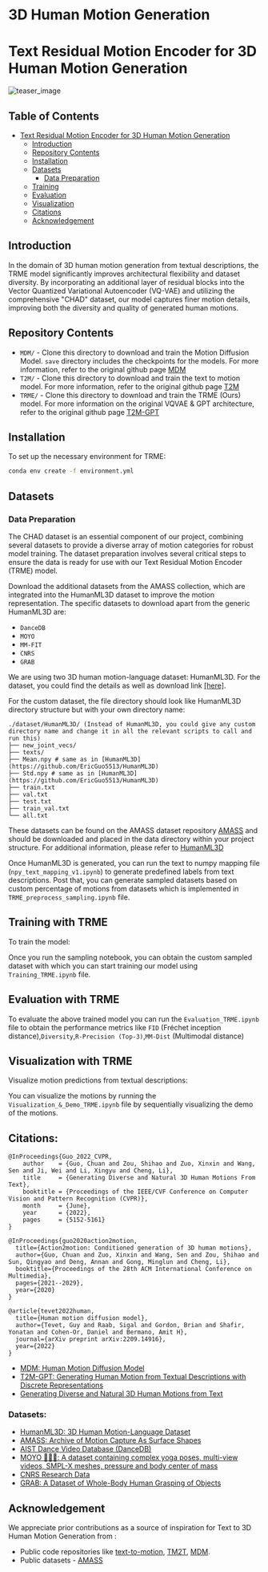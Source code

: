 # 3D Human Motion Generation

# Text Residual Motion Encoder for 3D Human Motion Generation

![teaser_image](https://github.com/anonymousrave/anonymous_trme/blob/main/motions.png)


## Table of Contents

- [Text Residual Motion Encoder for 3D Human Motion Generation](#Text-Residual-Motion-Encoder-for-3D-Human-Motion-Generation)
  - [Introduction](#introduction)
  - [Repository Contents](#repository-contents)
  - [Installation](#installation)
  - [Datasets](#datasets)
    - [Data Preparation](#data-preparation)
  - [Training](#training)
  - [Evaluation](#evaluation)
  - [Visualization](#visualization)
  - [Citations](#citations)
  - [Acknowledgement](#acknowledgement)


## Introduction
In the domain of 3D human motion generation from textual descriptions, the TRME model significantly improves architectural flexibility and dataset diversity. By incorporating an additional layer of residual blocks into the Vector Quantized Variational Autoencoder (VQ-VAE) and utilizing the comprehensive "CHAD" dataset, our model captures finer motion details, improving both the diversity and quality of generated human motions. 

## Repository Contents
- `MDM/` - Clone this directory to download and train the Motion Diffusion Model. `save` directory includes the checkpoints for the models. For more information, refer to the original github page [MDM](https://github.com/GuyTevet/motion-diffusion-model)
- `T2M/` - Clone this directory to download and train the text to motion model. For more information, refer to the original github page [T2M](https://github.com/EricGuo5513/text-to-motion)
- `TRME/` - Clone this directory to download and train the TRME (Ours) model. For more information on the original VQVAE & GPT architecture, refer to the original github page [T2M-GPT](https://github.com/Mael-zys/T2M-GPT)

## Installation
To set up the necessary environment for TRME:

```bash
conda env create -f environment.yml
```

## Datasets

### Data Preparation

The CHAD dataset is an essential component of our project, combining several datasets to provide a diverse array of motion categories for robust model training. The dataset preparation involves several critical steps to ensure the data is ready for use with our Text Residual Motion Encoder (TRME) model.

Download the additional datasets from the AMASS collection, which are integrated into the HumanML3D dataset to improve the motion representation. The specific datasets to download apart from the generic HumanML3D are:

- `DanceDB`
- `MOYO`
- `MM-FIT`
- `CNRS`
- `GRAB`

We are using two 3D human motion-language dataset: HumanML3D. For the dataset, you could find the details as well as download link [[here]](https://github.com/EricGuo5513/HumanML3D).   

For the custom dataset, the file directory should look like HumanML3D directory structure but with your own directory name:  
```
./dataset/HumanML3D/ (Instead of HumanML3D, you could give any custom directory name and change it in all the relevant scripts to call and run this)
├── new_joint_vecs/
├── texts/
├── Mean.npy # same as in [HumanML3D](https://github.com/EricGuo5513/HumanML3D) 
├── Std.npy # same as in [HumanML3D](https://github.com/EricGuo5513/HumanML3D) 
├── train.txt
├── val.txt
├── test.txt
├── train_val.txt
└── all.txt
```

These datasets can be found on the AMASS dataset repository [AMASS](https://amass.is.tue.mpg.de/) and should be downloaded and placed in the data directory within your project structure. For additional information, please refer to [HumanML3D](https://github.com/EricGuo5513/HumanML3D)

Once HumanML3D is generated, you can run the text to numpy mapping file (`npy_text_mapping_v1.ipynb`) to generate predefined labels from text descriptions. Post that, you can generate sampled datasets based on custom percentage of motions from datasets which is implemented in `TRME_preprocess_sampling.ipynb` file.

## Training with TRME
To train the model:

Once you run the sampling notebook, you can obtain the custom sampled dataset with which you can start training our model using `Training_TRME.ipynb` file.

## Evaluation with TRME
To evaluate the above trained model you can run the `Evaluation_TRME.ipynb` file to obtain the performance metrics like `FID` (Fréchet inception distance),`Diversity`,`R-Precision (Top-3)`,`MM-Dist` (Multimodal distance)

## Visualization with TRME
Visualize motion predictions from textual descriptions:

You can visualize the motions by running the `Visualization_&_Demo_TRME.ipynb` file by sequentially visualizing the demo of the motions. 

## Citations:

```
@InProceedings{Guo_2022_CVPR,
    author    = {Guo, Chuan and Zou, Shihao and Zuo, Xinxin and Wang, Sen and Ji, Wei and Li, Xingyu and Cheng, Li},
    title     = {Generating Diverse and Natural 3D Human Motions From Text},
    booktitle = {Proceedings of the IEEE/CVF Conference on Computer Vision and Pattern Recognition (CVPR)},
    month     = {June},
    year      = {2022},
    pages     = {5152-5161}
}
```

```
@InProceedings{guo2020action2motion,
  title={Action2motion: Conditioned generation of 3D human motions},
  author={Guo, Chuan and Zuo, Xinxin and Wang, Sen and Zou, Shihao and Sun, Qingyao and Deng, Annan and Gong, Minglun and Cheng, Li},
  booktitle={Proceedings of the 28th ACM International Conference on Multimedia},
  pages={2021--2029},
  year={2020}
}
```

```
@article{tevet2022human,
  title={Human motion diffusion model},
  author={Tevet, Guy and Raab, Sigal and Gordon, Brian and Shafir, Yonatan and Cohen-Or, Daniel and Bermano, Amit H},
  journal={arXiv preprint arXiv:2209.14916},
  year={2022}
}

```
- <a href="https://github.com/GuyTevet/motion-diffusion-model" target="_blank">MDM: Human Motion Diffusion Model</a> <br/>
- <a href="https://github.com/Mael-zys/T2M-GPT" target="_blank">T2M-GPT: Generating Human Motion from Textual Descriptions with Discrete Representations</a> <br/>
- <a href="https://github.com/EricGuo5513/text-to-motion" target="_blank">Generating Diverse and Natural 3D Human Motions from Text</a><br/>

### Datasets:
- <a href="https://github.com/EricGuo5513/HumanML3D" target="_blank">HumanML3D: 3D Human Motion-Language Dataset</a> <br/>
- <a href="https://amass.is.tue.mpg.de/index.html" target="_blank">AMASS: Archive of Motion Capture As Surface Shapes</a><br/>
- <a href="https://aistdancedb.ongaaccel.jp/" target="_blank">AIST Dance Video Database (DanceDB)</a><br/>
- <a href="https://moyo.is.tue.mpg.de/" target="_blank">MOYO 🧘🏻‍♀️: A dataset containing complex yoga poses, multi-view videos, SMPL-X meshes, pressure and body center of mass</a><br/>
- <a href="https://entrepot.recherche.data.gouv.fr/dataverse/cnrs" target="_blank">CNRS Research Data</a><br/>
- <a href="https://grab.is.tue.mpg.de/" target="_blank">GRAB: A Dataset of Whole-Body Human Grasping of Objects</a><br/>

## Acknowledgement

We appreciate prior contributions as a source of inspiration for Text to 3D Human Motion Generation from :  

* Public code repositories like [text-to-motion](https://github.com/EricGuo5513/text-to-motion), [TM2T](https://github.com/EricGuo5513/TM2T), [MDM](https://github.com/GuyTevet/motion-diffusion-model).
* Public datasets - [AMASS](https://amass.is.tue.mpg.de/)
